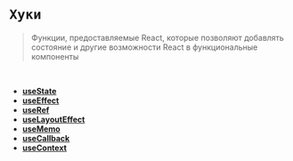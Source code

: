 # `Хуки`
> Функции, предоставляемые React, которые позволяют добавлять состояние и другие возможности React в функциональные компоненты

<br>

* **<a href="./useState/readme.md">useState</a>**
* **<a href="./useEffect/readme.md">useEffect</a>**
* **<a href="./useRef/readme.md">useRef</a>**
* **<a href="./useLayoutEffect/readme.md">useLayoutEffect</a>**
* **<a href="./useMemo/readme.md">useMemo</a>**
* **<a href="./useCallback/readme.md">useCallback</a>**
* **<a href="./useContext/readme.md">useContext</a>**


